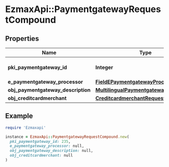 # EzmaxApi::PaymentgatewayRequestCompound

## Properties

| Name | Type | Description | Notes |
| ---- | ---- | ----------- | ----- |
| **pki_paymentgateway_id** | **Integer** | The unique ID of the Paymentgateway | [optional] |
| **e_paymentgateway_processor** | [**FieldEPaymentgatewayProcessor**](FieldEPaymentgatewayProcessor.md) |  |  |
| **obj_paymentgateway_description** | [**MultilingualPaymentgatewayDescription**](MultilingualPaymentgatewayDescription.md) |  |  |
| **obj_creditcardmerchant** | [**CreditcardmerchantRequestCompound**](CreditcardmerchantRequestCompound.md) |  | [optional] |

## Example

```ruby
require 'Ezmaxapi'

instance = EzmaxApi::PaymentgatewayRequestCompound.new(
  pki_paymentgateway_id: 235,
  e_paymentgateway_processor: null,
  obj_paymentgateway_description: null,
  obj_creditcardmerchant: null
)
```


